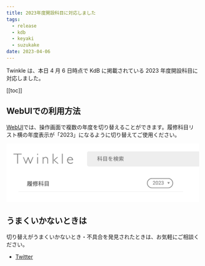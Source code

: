 ```yaml
---
title: 2023年度開設科目に対応しました
tags:
  - release
  - kdb
  - keyaki
  - suzukake
date: 2023-04-06
---
```


Twinkle は、本日 4 月 6 日時点で KdB に掲載されている 2023 年度開設科目に対応しました。

[[toc]]

## WebUIでの利用方法

[WebUI](https://app.twinkle.nandenjin.com)では、操作画面で複数の年度を切り替えることができます。履修科目リスト横の年度表示が「2023」になるように切り替えてご使用ください。

![](./assets/230406_kdb-update/year_selector.png)


## うまくいかないときは

切り替えがうまくいかないとき・不具合を発見されたときは、お気軽にご相談ください。

- [Twitter](https://twitter.com/nandenjin)
